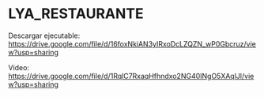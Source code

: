 # LYA_RESTAURANTE
Descargar ejecutable: https://drive.google.com/file/d/16foxNkiAN3yIRxoDcLZQZN_wP0Gbcruz/view?usp=sharing

Video: https://drive.google.com/file/d/1RqlC7RxaqHfhndxo2NG40INgO5XAqlJl/view?usp=sharing
